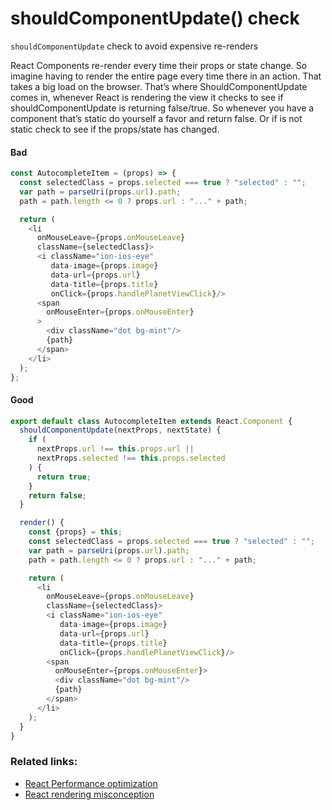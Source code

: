 # shouldComponentUpdate() check
`shouldComponentUpdate` check to avoid expensive re-renders

React Components re-render every time their props or state change.
So imagine having to render the entire page every time there in an action. That takes a big load on the browser.
That’s where ShouldComponentUpdate comes in, whenever React is rendering the view it checks to see
if shouldComponentUpdate is returning false/true. So whenever you have a component that’s static do yourself a favor and return false.
Or if is not static check to see if the props/state has changed.

#### Bad
```javascript
const AutocompleteItem = (props) => {
  const selectedClass = props.selected === true ? "selected" : "";
  var path = parseUri(props.url).path;
  path = path.length <= 0 ? props.url : "..." + path;

  return (
    <li
      onMouseLeave={props.onMouseLeave}
      className={selectedClass}>
      <i className="ion-ios-eye"
         data-image={props.image}
         data-url={props.url}
         data-title={props.title}
         onClick={props.handlePlanetViewClick}/>
      <span
        onMouseEnter={props.onMouseEnter}
      >
        <div className="dot bg-mint"/>
        {path}
      </span>
    </li>
  );
};
```
#### Good
```javascript
export default class AutocompleteItem extends React.Component {
  shouldComponentUpdate(nextProps, nextState) {
    if (
      nextProps.url !== this.props.url ||
      nextProps.selected !== this.props.selected
    ) {
      return true;
    }
    return false;
  }

  render() {
    const {props} = this;
    const selectedClass = props.selected === true ? "selected" : "";
    var path = parseUri(props.url).path;
    path = path.length <= 0 ? props.url : "..." + path;

    return (
      <li
        onMouseLeave={props.onMouseLeave}
        className={selectedClass}>
        <i className="ion-ios-eye"
           data-image={props.image}
           data-url={props.url}
           data-title={props.title}
           onClick={props.handlePlanetViewClick}/>
        <span
          onMouseEnter={props.onMouseEnter}>
          <div className="dot bg-mint"/>
          {path}
        </span>
      </li>
    );
  }
}
```

### Related links:
- [React Performance optimization](https://medium.com/@nesbtesh/react-performance-optimization-28ec5b61fff3)
- [React rendering misconception](https://robots.thoughtbot.com/react-rendering-misconception)
